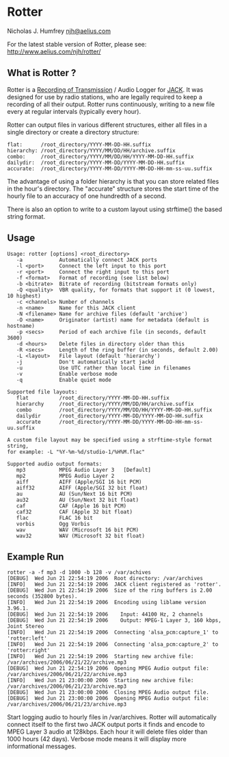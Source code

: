 Rotter
======
Nicholas J. Humfrey <njh@aelius.com>

For the latest stable version of Rotter, please see:
http://www.aelius.com/njh/rotter/


What is Rotter ?
----------------

Rotter is a [Recording of Transmission] / Audio Logger for [JACK]. It was
designed for use by radio stations, who are legally required to keep
a recording of all their output. Rotter runs continuously, writing to
a new file every at regular intervals (typically every hour).

Rotter can output files in various different structures, either all files
in a single directory or create a directory structure:

    flat:      /root_directory/YYYY-MM-DD-HH.suffix
    hierarchy: /root_directory/YYYY/MM/DD/HH/archive.suffix
    combo:     /root_directory/YYYY/MM/DD/HH/YYYY-MM-DD-HH.suffix
    dailydir:  /root_directory/YYYY-MM-DD/YYYY-MM-DD-HH.suffix
    accurate:  /root_directory/YYYY-MM-DD/YYYY-MM-DD-HH-mm-ss-uu.suffix

The advantage of using a folder hierarchy is that you can store related
files in the hour's directory. The "accurate" structure stores the
start time of the hourly file to an accuracy of one hundredth of a
second.

There is also an option to write to a custom layout using strftime() the
based string format.



Usage
-----

    Usage: rotter [options] <root_directory>
       -a            Automatically connect JACK ports
       -l <port>     Connect the left input to this port
       -r <port>     Connect the right input to this port
       -f <format>   Format of recording (see list below)
       -b <bitrate>  Bitrate of recording (bitstream formats only)
       -Q <quality>  VBR quality, for formats that support it (0 lowest, 10 highest)
       -c <channels> Number of channels
       -n <name>     Name for this JACK client
       -N <filename> Name for archive files (default 'archive')
       -O <name>     Originator (artist) name for metadata (default is hostname)
       -p <secs>     Period of each archive file (in seconds, default 3600)
       -d <hours>    Delete files in directory older than this
       -R <secs>     Length of the ring buffer (in seconds, default 2.00)
       -L <layout>   File layout (default 'hierarchy')
       -j            Don't automatically start jackd
       -u            Use UTC rather than local time in filenames
       -v            Enable verbose mode
       -q            Enable quiet mode

    Supported file layouts:
       flat          /root_directory/YYYY-MM-DD-HH.suffix
       hierarchy     /root_directory/YYYY/MM/DD/HH/archive.suffix
       combo         /root_directory/YYYY/MM/DD/HH/YYYY-MM-DD-HH.suffix
       dailydir      /root_directory/YYYY-MM-DD/YYYY-MM-DD-HH.suffix
       accurate      /root_directory/YYYY-MM-DD/YYYY-MM-DD-HH-mm-ss-uu.suffix

    A custom file layout may be specified using a strftime-style format string,
    for example: -L "%Y-%m-%d/studio-1/%H%M.flac"

    Supported audio output formats:
       mp3           MPEG Audio Layer 3   [Default]
       mp2           MPEG Audio Layer 2
       aiff          AIFF (Apple/SGI 16 bit PCM)
       aiff32        AIFF (Apple/SGI 32 bit float)
       au            AU (Sun/Next 16 bit PCM)
       au32          AU (Sun/Next 32 bit float)
       caf           CAF (Apple 16 bit PCM)
       caf32         CAF (Apple 32 bit float)
       flac          FLAC 16 bit
       vorbis        Ogg Vorbis
       wav           WAV (Microsoft 16 bit PCM)
       wav32         WAV (Microsoft 32 bit float)


Example Run
-----------

    rotter -a -f mp3 -d 1000 -b 128 -v /var/achives
    [DEBUG]  Wed Jun 21 22:54:19 2006  Root directory: /var/archives
    [INFO]   Wed Jun 21 22:54:19 2006  JACK client registered as 'rotter'.
    [DEBUG]  Wed Jun 21 22:54:19 2006  Size of the ring buffers is 2.00 seconds (352800 bytes).
    [INFO]   Wed Jun 21 22:54:19 2006  Encoding using liblame version 3.96.1.
    [DEBUG]  Wed Jun 21 22:54:19 2006    Input: 44100 Hz, 2 channels
    [DEBUG]  Wed Jun 21 22:54:19 2006    Output: MPEG-1 Layer 3, 160 kbps, Joint Stereo
    [INFO]   Wed Jun 21 22:54:19 2006  Connecting 'alsa_pcm:capture_1' to 'rotter:left'
    [INFO]   Wed Jun 21 22:54:19 2006  Connecting 'alsa_pcm:capture_2' to 'rotter:right'
    [INFO]   Wed Jun 21 22:54:19 2006  Starting new archive file: /var/archives/2006/06/21/22/archive.mp3
    [DEBUG]  Wed Jun 21 22:54:19 2006  Opening MPEG Audio output file: /var/archives/2006/06/21/22/archive.mp3
    [INFO]   Wed Jun 21 23:00:00 2006  Starting new archive file: /var/archives/2006/06/21/23/archive.mp3
    [DEBUG]  Wed Jun 21 23:00:00 2006  Closing MPEG Audio output file.
    [DEBUG]  Wed Jun 21 23:00:00 2006  Opening MPEG Audio output file: /var/archives/2006/06/21/23/archive.mp3

Start logging audio to hourly files in /var/archives.
Rotter will automatically connect itself to the first two JACK output ports
it finds and encode to MPEG Layer 3 audio at 128kbps. Each hour it will
delete files older than 1000 hours (42 days). Verbose mode means it will
display more informational messages.



[Recording of Transmission]:  http://en.wikipedia.org/wiki/Recording_of_transmission
[JACK]:  http://jackaudio.org/

